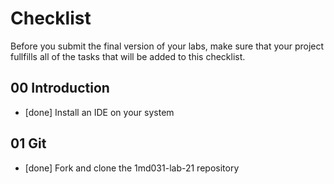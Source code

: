 # Checklist

Before you submit the final version of your labs, make sure that your project fullfills all of the tasks that will be added to this checklist.

## 00 Introduction

- [done] Install an IDE on your system

## 01 Git

- [done] Fork and clone the 1md031-lab-21 repository
